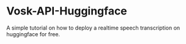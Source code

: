 # Vosk-API-Huggingface
A simple tutorial on how to deploy a realtime speech transcription on huggingface for free.
